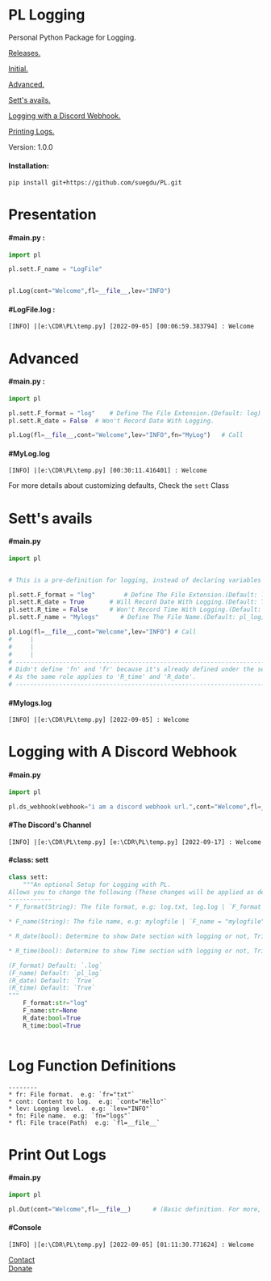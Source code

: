 # PL Logging
Personal Python Package for Logging.

<a href="https://github.com/suegdu/PL/releases">Releases.</a>  

<a href="https://github.com/suegdu/PL#Presentation">Initial.</a>  

<a href="https://github.com/suegdu/PL#advanced">Advanced.</a>  

<a href="https://github.com/suegdu/PL#sett's-avails">Sett's avails.</a>  

<a href="https://github.com/suegdu/PL#logging-with-a-discord-webhook">Logging with a Discord Webhook.</a>  

<a href="https://github.com/suegdu/PL#print-out-logs">Printing Logs.</a>

Version: 1.0.0  
<h4>Installation:</h4>

```
pip install git+https://github.com/suegdu/PL.git
```

# Presentation
<h4>#main.py :</h4>

```py
import pl

pl.sett.F_name = "LogFile"


pl.Log(cont="Welcome",fl=__file__,lev="INFO")

```

<h4>#LogFile.log :</h4>

```log
[INFO] |[e:\CDR\PL\temp.py] [2022-09-05] [00:06:59.383794] : Welcome
```
# Advanced

<h4>#main.py :</h4>

```py
import pl

pl.sett.F_format = "log" 	# Define The File Extension.(Default: log)
pl.sett.R_date = False 	# Won't Record Date With Logging.

pl.Log(fl=__file__,cont="Welcome",lev="INFO",fn="MyLog")   # Call

```

<h4>#MyLog.log</h4>

```
[INFO] |[e:\CDR\PL\temp.py] [00:30:11.416401] : Welcome
```



For more details about customizing defaults, Check the `sett` Class

# Sett's avails
<h4>#main.py</h4>

```py
import pl


# This is a pre-definition for logging, instead of declaring variables each time while calling the Log function, Define it once at the beginning of your script. It's a sett.

pl.sett.F_format = "log"        # Define The File Extension.(Default: log)
pl.sett.R_date = True       # Will Record Date With Logging.(Default: True)
pl.sett.R_time = False      # Won't Record Time With Logging.(Default: True)
pl.sett.F_name = "Mylogs"      # Define The File Name.(Default: pl_log)

pl.Log(fl=__file__,cont="Welcome",lev="INFO") # Call
#     |
#     |
#     |
# ---------------------------------------------------------------------------------
# Didn't define 'fn' and 'fr' because it's already defined under the sett section.
# As the same role applies to 'R_time' and 'R_date'.
# ---------------------------------------------------------------------------------


```

<h4>#Mylogs.log</h4>

```log
[INFO] |[e:\CDR\PL\temp.py] [2022-09-05] : Welcome
```
# Logging with A Discord Webhook
<h4>#main.py</h4>

```py
import pl

pl.ds_webhook(webhook="i am a discord webhook url.",cont="Welcome",fl=__file__)

```

<h4>#The Discord's Channel</h4>

```log
[INFO] |[e:\CDR\PL\temp.py] [e:\CDR\PL\temp.py] [2022-09-17] : Welcome
```
<h4>#class: sett</h4>

```py
class sett:
    """An optional Setup for Logging with PL.
Allows you to change the following (These changes will be applied as default from the start of your script while Logging with PL. Allows you to not define these specific variables each time while calling the Logger.):
------------
* F_format(String): The file format, e.g: log.txt, log.log | `F_format = "txt" `

* F_name(String): The file name, e.g: mylogfile | `F_name = "mylogfile"`

* R_date(bool): Determine to show Date section with logging or not, Triggered by `False` / `True`

* R_time(bool): Determine to show Time section with logging or not, Triggered by `False` / `True`

(F_format) Default: `.log`
(F_name) Default: `pl_log`
(R_date) Default: `True`
(R_time) Default: `True`
"""
    F_format:str="log"
    F_name:str=None
    R_date:bool=True
    R_time:bool=True
    
```

# Log Function Definitions

```
--------
* fr: File format.  e.g: `fr="txt"`
* cont: Content to log.  e.g: `cont="Hello"`
* lev: Logging level.  e.g: `lev="INFO"`
* fn: File name.  e.g: `fn="logs"`
* fl: File trace(Path)  e.g: `fl=__file__`
```


# Print Out Logs

<h4>#main.py</h4>

```py
import pl

pl.Out(cont="Welcome",fl=__file__)      # (Basic definition. For more, The Out function does apply to everything that the Log function does, the sett way for example.)
```

<h4>#Console</h4>

```
[INFO] |[e:\CDR\PL\temp.py] [2022-09-05] [01:11:30.771624] : Welcome
```


<a href="mailto:suebusiness@proton.me">Contact</a>  
<a href="https://www.paypal.com/paypalme/suegdu">Donate</a>
